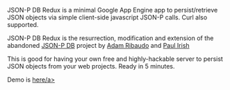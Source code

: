 JSON-P DB Redux is a minimal Google App Engine app to persist/retrieve JSON objects via simple client-side javascript JSON-P calls. Curl also supported.

JSON-P DB Redux is the resurrection, modification and extension of the abandoned <a href="http://jsonpdb.appspot.com/index.html">JSON-P DB</a> project by <a href="https://plus.google.com/+AdamRibaudo/posts">Adam Ribaudo</a> and <a href="https://plus.google.com/+PaulIrish/posts">Paul Irish</a>

This is good for having your own free and highly-hackable server to persist JSON objects from your web projects. Ready in 5 minutes.

Demo is <a href="http://jsonp-db-redux.appspot.com/index.html">here/a>